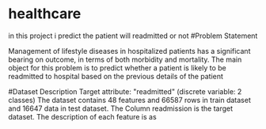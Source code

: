 # healthcare
in this project i predict the patient will readmitted or not 
#Problem Statement


Management of lifestyle diseases in hospitalized patients has a significant bearing on 
outcome, in terms of both morbidity and mortality. The main object for this problem is to 
predict whether a patient is likely to be readmitted to hospital based on the previous details of 
the patient



#Dataset Description
Target attribute: "readmitted" (discrete variable: 2 classes)
The dataset contains 48 features and 66587 rows in train dataset and 16647 data in test 
dataset. The Column readmission is the target dataset. The description of each feature is as
